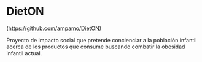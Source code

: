 # DietON

(https://github.com/ampamo/DietON)

Proyecto de impacto social que pretende concienciar a la población infantil acerca de los productos que consume buscando combatir la obesidad infantil actual.
